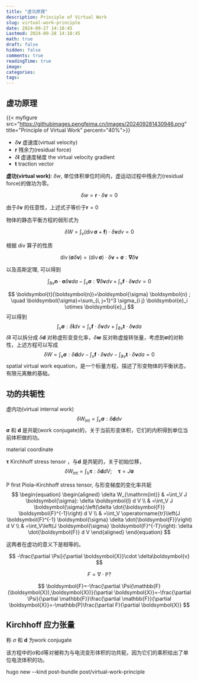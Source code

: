```yaml
---
title: "虚功原理"
description: Principle of Virtual Work 
slug: virtual-work-principle
date: 2024-09-27 14:18:45
Lastmod: 2024-09-28 14:18:45
math: true
draft: false
hidden: false
comments: true
readingTime: true
image:
categories:
tags:
---
```


## 虚功原理

{{< myfigure src="https://githubimages.pengfeima.cn/images/202409281430946.png" title="Principle of Virtual Work" percent="40%">}}

- $\delta \boldsymbol{v}$ 虚速度(virtual velocity)
- $\boldsymbol{r}$ 残余力(residual force)
- $\delta \boldsymbol{l}$ 虚速度梯度 the virtual velocity gradient
- $\boldsymbol{t}$ traction vector

**虚功(virtual work)**: $\delta w$, 单位体积单位时间内，虚运动过程中残余力(residual force)的做功为零。

$$
\delta w=\boldsymbol{r}\cdot\delta\boldsymbol{v}=0
$$

由于$\delta \boldsymbol{v}$ 的任意性，上述式子等价于$\boldsymbol{r}=0$

物体的静态平衡方程的弱形式为

$$
\delta W=\int_v(\operatorname{div} \boldsymbol{\sigma}+\boldsymbol{f}) \cdot \delta \boldsymbol{v} d v=0
$$

根据 $\text{div}$ 算子的性质

$$
\operatorname{div}(\boldsymbol{\sigma} \delta \boldsymbol{v})=(\operatorname{div} \boldsymbol{\sigma}) \cdot \delta \boldsymbol{v}+\boldsymbol{\sigma}: \boldsymbol{\nabla} \delta \boldsymbol{v}
$$

以及高斯定理, 可以得到

$$
\int_{\partial v} \boldsymbol{n} \cdot \boldsymbol{\sigma} \delta \boldsymbol{v} d a-\int_v \boldsymbol{\sigma}: \boldsymbol{\nabla} \delta \boldsymbol{v} d v+\int_v \boldsymbol{f} \cdot \delta \boldsymbol{v} d v=0
$$







$$
\boldsymbol{t}(\boldsymbol{n})=\boldsymbol{\sigma} \boldsymbol{n} ; \quad \boldsymbol{\sigma}=\sum_{i, j=1}^3 \sigma_{i j} \boldsymbol{e}_i \otimes \boldsymbol{e}_j
$$
可以得到
$$
\int_v \boldsymbol{\sigma}: \delta \boldsymbol{l} d v=\int_v \boldsymbol{f} \cdot \delta \boldsymbol{v} d v+\int_{\partial v} \boldsymbol{t} \cdot \delta \boldsymbol{v} d a
$$
$\delta \boldsymbol{l}$  可以拆分成 $\delta \boldsymbol{d}$ 对称虚形变变化率，$\delta \boldsymbol{w}$ 反对称虚旋转张量，考虑到$\boldsymbol{\sigma}$的对称性，上述方程可以写成
$$
\delta W=\int_v \boldsymbol{\sigma}: \delta \boldsymbol{d} d v-\int_v \boldsymbol{f} \cdot \delta \boldsymbol{v} d v-\int_{\partial v} \boldsymbol{t} \cdot \delta \boldsymbol{v} d a=0
$$
spatial virtual work equation，是一个标量方程，描述了形变物体的平衡状态，有限元离散的基础。

## 功的共轭性

虚内功(virtual internal work)
$$
\begin{equation}
\delta W_{\mathrm{int}}=\int_v \boldsymbol{\sigma}: \delta \boldsymbol{d} d v
\end{equation}
$$
$\boldsymbol{\sigma}$ 和 $\boldsymbol{d}$ 是共轭(work conjugate)的，关于当前形变体积，它们的内积得到单位当前体积做的功。



material coordinate



$\boldsymbol{\tau}$ Kirchhoff stress tensor ，与$\boldsymbol{d}$ 是共轭的，关于初始位移，
$$
\begin{equation}
\delta W_{\mathrm{int}}=\int_V \boldsymbol{\tau}: \delta \boldsymbol{d} d V ; \quad \boldsymbol{\tau}=J \boldsymbol{\sigma}
\end{equation}
$$


P first Piola–Kirchhoff stress tensor, 与形变梯度的变化率共轭
$$
\begin{equation}
\begin{aligned}
\delta W_{\mathrm{int}} & =\int_V J \boldsymbol{\sigma}: \delta \boldsymbol{l} d V \\
& =\int_V J \boldsymbol{\sigma}:\left(\delta \dot{\boldsymbol{F}} \boldsymbol{F}^{-1}\right) d V \\
& =\int_V \operatorname{tr}\left(J \boldsymbol{F}^{-1} \boldsymbol{\sigma} \delta \dot{\boldsymbol{F}}\right) d V \\
& =\int_V\left(J \boldsymbol{\sigma} \boldsymbol{F}^{-T}\right): \delta \dot{\boldsymbol{F}} d V
\end{aligned}
\end{equation}
$$


这两者在虚功的意义下是相等的。


$$
-\frac{\partial \Psi}{\partial \boldsymbol{X}}\cdot \delta\boldsymbol{v}
$$



$$
F = \nabla\cdot\mathbb{P}?
$$

$$
\boldsymbol{F}=-\frac{\partial \Psi(\mathbb{F}(\boldsymbol{X}),\boldsymbol{X})}{\partial \boldsymbol{X}}=-\frac{\partial \Psi}{\partial \mathbb{F}}\frac{\partial \mathbb{F}}{\partial \boldsymbol{X}}=-\mathbb{P}\frac{\partial F}{\partial \boldsymbol{X}}
$$
























































## Kirchhoff 应力张量



















称 $\sigma$ 和 $\boldsymbol{d}$ 为work conjugate



该方程中的σ和d等对被称为与电流变形体积的功共轭，因为它们的乘积给出了单位电流体积的功。










hugo new --kind post-bundle post/virtual-work-principle

